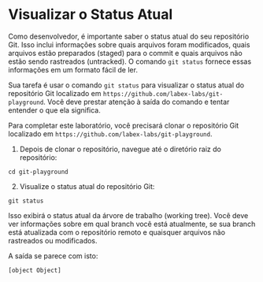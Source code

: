 # Visualizar o Status Atual

Como desenvolvedor, é importante saber o status atual do seu repositório Git. Isso inclui informações sobre quais arquivos foram modificados, quais arquivos estão preparados (staged) para o commit e quais arquivos não estão sendo rastreados (untracked). O comando `git status` fornece essas informações em um formato fácil de ler.

Sua tarefa é usar o comando `git status` para visualizar o status atual do repositório Git localizado em `https://github.com/labex-labs/git-playground`. Você deve prestar atenção à saída do comando e tentar entender o que ela significa.

Para completar este laboratório, você precisará clonar o repositório Git localizado em `https://github.com/labex-labs/git-playground`.

1. Depois de clonar o repositório, navegue até o diretório raiz do repositório:

```shell
cd git-playground
```

2. Visualize o status atual do repositório Git:

```shell
git status
```

Isso exibirá o status atual da árvore de trabalho (working tree). Você deve ver informações sobre em qual branch você está atualmente, se sua branch está atualizada com o repositório remoto e quaisquer arquivos não rastreados ou modificados.

A saída se parece com isto:

```shell
[object Object]
```
